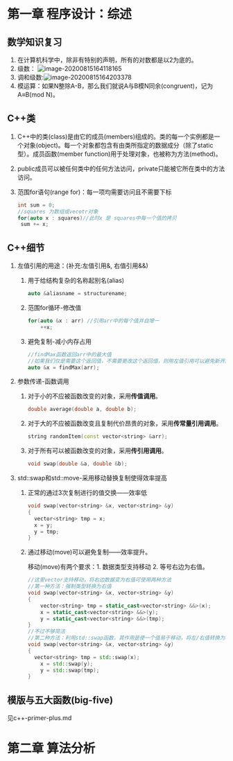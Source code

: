 # 第一章 程序设计：综述

## 数学知识复习

1. 在计算机科学中，除非有特别的声明，所有的对数都是以2为底的。
2. 级数： ![image-20200815164118165](https://tva1.sinaimg.cn/large/007S8ZIlly1ghrl6ht3lbj309s01vdfo.jpg)
3. 调和级数:![image-20200815164203378](https://tva1.sinaimg.cn/large/007S8ZIlly1ghrl7859avj309v01udfp.jpg)
4. 模运算：如果N整除A-B，那么我们就说A与B模N同余(congruent)，记为A≡B(mod N)。

## C++类

1. C++中的类(class)是由它的成员(members)组成的。类的每一个实例都是一个对象(object)。每一个对象都包含有由类所指定的数据成分（除了static型）。成员函数(member function)用于处理对象，也被称为方法(method)。

2. public成员可以被任何类中的任何方法访问，private只能被它所在类中的方法访问。

3. 范围for语句(range for)：每一项均需要访问且不需要下标

   ```c++
   int sum = 0;
   //squares 为数组或vecotr对象
   for(auto x : squares)//此时x 是 squares中每一个值的拷贝
   	sum += x;
   ```

## C++细节

1. 左值引用的用途：(补充:左值引用&, 右值引用&&)

   1. 用于给结构复杂的名称起别名(alias)

      ```c++
      auto &aliasname = structurename;
      ```

   2. 范围for循环-修改值

      ```c++
      for(auto &x : arr) //引用arr中的每个值并自增一
          ++x;
      ```

   3. 避免复制-减小内存占用

      ```cpp
      //findMax函数返回arr中的最大值
      //如果我们仅是需要这个返回值，不需要更改这个返回值，则用左值引用可以避免新开辟一个空间x用来存储findMax的返回值
      auto &x = findMax(arr);
      ```

2. 参数传递-函数调用

   1. 对于小的不应被函数改变的对象，采用**传值调用**。

      ```cpp
      double average(double a, double b);
      ```

   2. 对于大的不应被函数改变且复制代价昂贵的对象，采用**传常量引用调用**。

      ```c++
      string randomItem(const vector<string> &arr);
      ```

   3. 对于所有可以被函数改变的对象，采用**传引用调用**。

      ```cpp
      void swap(double &a, double &b);
      ```

3. std::swap和std::move-采用移动替换复制使得效率提高

   1. 正常的通过3次复制进行的值交换——效率低

      ```c++
      void swap(vector<string> &x, vector<string> &y)
      {
      	vector<string> tmp = x;
      	x = y;
      	y = tmp;
      }
      ```

   2. 通过移动(move)可以避免复制——效率提升。

      移动(move)有两个要求：1. 数据类型支持移动 2. 等号右边为右值。

      ```cpp
      //这里vector支持移动，将右边数据变为右值可使用两种方法
      //第一种方法：强制类型转换为右值
      void swap(vector<string> &x, vector<string> &y)
      {
          vector<string> tmp = static_cast<vector<string> &&>(x);
          x = static_cast<vector<string> &&>(y);
          y = static_cast<vector<string> &&>(tmp);
      }
      //不过不够简洁
      //第二种方法：利用std::swap函数，其作用是使一个值易于移动，将左/右值转换为右值
      void swap(vector<string> &x, vector<string> &y)
      {
      	vector<string> tmp = std::swap(x);
          x = std::swap(y);
          y = std::swap(tmp);
      }
      ```



## 模版与五大函数(big-five)

见c++-primer-plus.md

# 第二章 算法分析

